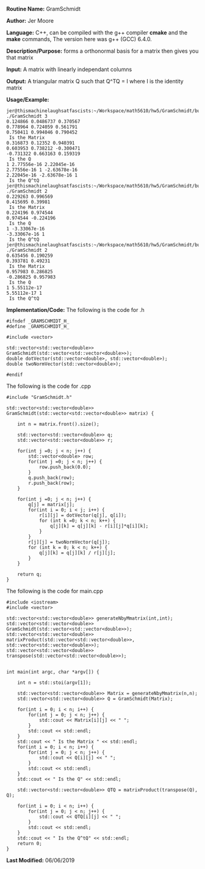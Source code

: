 **Routine Name:**    GramSchmidt 

**Author:** Jer Moore

**Language:** C++, can be compiled with the g++ compiler **cmake** and the **make** commands, The version here was g++ (GCC) 6.4.0.

**Description/Purpose:**  forms a orthonormal basis for a matrix then gives you that matrix
 
**Input:** A matrix with linearly independant columns

**Output:** A triangular matrix Q such that  Q^TQ = I where I is the identity matrix

**Usage/Example:**  

	jer@thismachinelaughsatfascists:~/Workspace/math5610/hw5/GramSchmidt/build$ ./GramSchmidt 3
	0.124866 0.0486737 0.370567
	0.778964 0.724059 0.561791
	0.750411 0.994046 0.790452
	 Is the Matrix
	0.316873 0.12352 0.940391
	0.603953 0.738212 -0.300471
	-0.731322 0.663163 0.159319
	 Is the Q
	1 2.77556e-16 2.22045e-16
	2.77556e-16 1 -2.63678e-16
	2.22045e-16 -2.63678e-16 1
	 Is the Q^tQ
	jer@thismachinelaughsatfascists:~/Workspace/math5610/hw5/GramSchmidt/build$ ./GramSchmidt 2
	0.229263 0.996569 
	0.415695 0.39981 
	 Is the Matrix 
	0.224196 0.974544 
	0.974544 -0.224196 
	 Is the Q
	1 -3.33067e-16 
	-3.33067e-16 1 
	 Is the Q^tQ
	jer@thismachinelaughsatfascists:~/Workspace/math5610/hw5/GramSchmidt/build$ ./GramSchmidt 2
	0.635456 0.190259 
	0.393781 0.49231 
	 Is the Matrix 
	0.957983 0.286825 
	-0.286825 0.957983 
	 Is the Q
	1 5.55112e-17 
	5.55112e-17 1 
	 Is the Q^tQ


**Implementation/Code:** The following is the code for .h
	
	#ifndef _GRAMSCHMIDT_H_
	#define _GRAMSCHMIDT_H_

	#include <vector>

	std::vector<std::vector<double>> GramSchmidt(std::vector<std::vector<double>>);
	double dotVector(std::vector<double>, std::vector<double>);
	double twoNormVector(std::vector<double>);

	#endif


The following is the code for .cpp

	#include "GramSchmidt.h"

	std::vector<std::vector<double>> GramSchmidt(std::vector<std::vector<double>> matrix) {
		
		int n = matrix.front().size();

		std::vector<std::vector<double>> q;
		std::vector<std::vector<double>> r;

		for(int j =0; j < n; j++) {
			std::vector<double> row;
			for(int j =0; j < n; j++) {
				row.push_back(0.0);
			}
			q.push_back(row);
			r.push_back(row);
		}
		
		for(int j =0; j < n; j++) {
			q[j] = matrix[j];
			for(int i = 0; i < j; i++) {
				r[i][j] = dotVector(q[j], q[i]);
				for (int k =0; k < n; k++) {
					q[j][k] = q[j][k] - r[i][j]*q[i][k];
				}	
			}
			r[j][j] = twoNormVector(q[j]);
			for (int k = 0; k < n; k++) {
				q[j][k] = q[j][k] / r[j][j];
			}	
		}

		return q;
	}

The following is the code for main.cpp

	#include <iostream>
	#include <vector>

	std::vector<std::vector<double>> generateNbyMmatrix(int,int);
	std::vector<std::vector<double>> GramSchmidt(std::vector<std::vector<double>>);
	std::vector<std::vector<double>> matrixProduct(std::vector<std::vector<double>>, std::vector<std::vector<double>>);
	std::vector<std::vector<double>> transpose(std::vector<std::vector<double>>);


	int main(int argc, char *argv[]) {

		int n = std::stoi(argv[1]);
		
		std::vector<std::vector<double>> Matrix = generateNbyMmatrix(n,n);
		std::vector<std::vector<double>> Q = GramSchmidt(Matrix);
		
		for(int i = 0; i < n; i++) {
			for(int j = 0; j < n; j++) {
				std::cout << Matrix[i][j] << " ";
			}
			std::cout << std::endl;
		}
		std::cout << " Is the Matrix " << std::endl;
		for(int i = 0; i < n; i++) {
			for(int j = 0; j < n; j++) {
				std::cout << Q[i][j] << " ";
			}
			std::cout << std::endl;
		}
		std::cout << " Is the Q" << std::endl;
		
		std::vector<std::vector<double>> QTQ = matrixProduct(transpose(Q), Q);
		
		for(int i = 0; i < n; i++) {
			for(int j = 0; j < n; j++) {
				std::cout << QTQ[i][j] << " ";
			}
			std::cout << std::endl;
		}
		std::cout << " Is the Q^tQ" << std::endl;
		return 0;
	}

**Last Modified:** 06/06/2019

